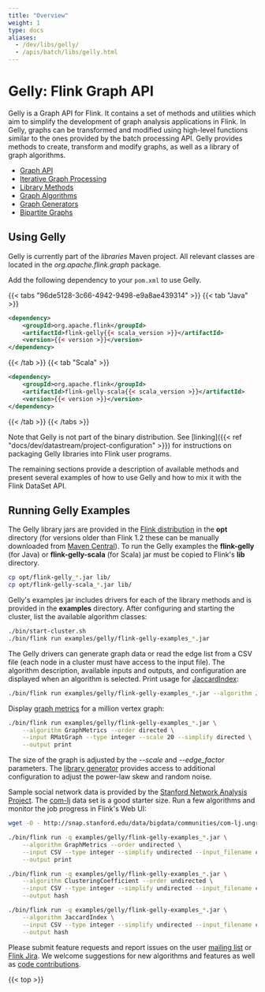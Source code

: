 ```yaml
---
title: "Overview"
weight: 1
type: docs
aliases:
  - /dev/libs/gelly/
  - /apis/batch/libs/gelly.html
---
```

<!--
Licensed to the Apache Software Foundation (ASF) under one
or more contributor license agreements.  See the NOTICE file
distributed with this work for additional information
regarding copyright ownership.  The ASF licenses this file
to you under the Apache License, Version 2.0 (the
"License"); you may not use this file except in compliance
with the License.  You may obtain a copy of the License at

  http://www.apache.org/licenses/LICENSE-2.0

Unless required by applicable law or agreed to in writing,
software distributed under the License is distributed on an
"AS IS" BASIS, WITHOUT WARRANTIES OR CONDITIONS OF ANY
KIND, either express or implied.  See the License for the
specific language governing permissions and limitations
under the License.
-->

# Gelly: Flink Graph API

Gelly is a Graph API for Flink. It contains a set of methods and utilities which aim to simplify the development of graph analysis applications in Flink. In Gelly, graphs can be transformed and modified using high-level functions similar to the ones provided by the batch processing API. Gelly provides methods to create, transform and modify graphs, as well as a library of graph algorithms.

* [Graph API](graph_api.html)
* [Iterative Graph Processing](iterative_graph_processing.html)
* [Library Methods](library_methods.html)
* [Graph Algorithms](graph_algorithms.html)
* [Graph Generators](graph_generators.html)
* [Bipartite Graphs](bipartite_graph.html)

Using Gelly
-----------

Gelly is currently part of the *libraries* Maven project. All relevant classes are located in the *org.apache.flink.graph* package.

Add the following dependency to your `pom.xml` to use Gelly.

{{< tabs "96de5128-3c66-4942-9498-e9a8ae439314" >}}
{{< tab "Java" >}}
```xml
<dependency>
    <groupId>org.apache.flink</groupId>
    <artifactId>flink-gelly{{< scala_version >}}</artifactId>
    <version>{{< version >}}</version>
</dependency>
```
{{< /tab >}}
{{< tab "Scala" >}}
```xml
<dependency>
    <groupId>org.apache.flink</groupId>
    <artifactId>flink-gelly-scala{{< scala_version >}}</artifactId>
    <version>{{< version >}}</version>
</dependency>
```
{{< /tab >}}
{{< /tabs >}}

Note that Gelly is not part of the binary distribution. See [linking]({{< ref "docs/dev/datastream/project-configuration" >}}) for
instructions on packaging Gelly libraries into Flink user programs.

The remaining sections provide a description of available methods and present several examples of how to use Gelly and how to mix it with the Flink DataSet API.

Running Gelly Examples
----------------------

The Gelly library jars are provided in the [Flink distribution](https://flink.apache.org/downloads.html "Apache Flink: Downloads")
in the **opt** directory (for versions older than Flink 1.2 these can be manually downloaded from
[Maven Central](http://search.maven.org/#search|ga|1|flink%20gelly)). To run the Gelly examples the **flink-gelly** (for
Java) or **flink-gelly-scala** (for Scala) jar must be copied to Flink's **lib** directory.

```bash
cp opt/flink-gelly_*.jar lib/
cp opt/flink-gelly-scala_*.jar lib/
```

Gelly's examples jar includes drivers for each of the library methods and is provided in the **examples** directory.
After configuring and starting the cluster, list the available algorithm classes:

```bash
./bin/start-cluster.sh
./bin/flink run examples/gelly/flink-gelly-examples_*.jar
```

The Gelly drivers can generate graph data or read the edge list from a CSV file (each node in a cluster must have access
to the input file). The algorithm description, available inputs and outputs, and configuration are displayed when an
algorithm is selected. Print usage for [JaccardIndex](./library_methods.html#jaccard-index):

```bash
./bin/flink run examples/gelly/flink-gelly-examples_*.jar --algorithm JaccardIndex
```

Display [graph metrics](./library_methods.html#metric) for a million vertex graph:

```bash
./bin/flink run examples/gelly/flink-gelly-examples_*.jar \
    --algorithm GraphMetrics --order directed \
    --input RMatGraph --type integer --scale 20 --simplify directed \
    --output print
```

The size of the graph is adjusted by the *\-\-scale* and *\-\-edge_factor* parameters. The
[library generator](./graph_generators.html#rmat-graph) provides access to additional configuration to adjust the
power-law skew and random noise.

Sample social network data is provided by the [Stanford Network Analysis Project](http://snap.stanford.edu/data/index.html).
The [com-lj](http://snap.stanford.edu/data/bigdata/communities/com-lj.ungraph.txt.gz) data set is a good starter size.
Run a few algorithms and monitor the job progress in Flink's Web UI:

```bash
wget -O - http://snap.stanford.edu/data/bigdata/communities/com-lj.ungraph.txt.gz | gunzip -c > com-lj.ungraph.txt

./bin/flink run -q examples/gelly/flink-gelly-examples_*.jar \
    --algorithm GraphMetrics --order undirected \
    --input CSV --type integer --simplify undirected --input_filename com-lj.ungraph.txt --input_field_delimiter $'\t' \
    --output print

./bin/flink run -q examples/gelly/flink-gelly-examples_*.jar \
    --algorithm ClusteringCoefficient --order undirected \
    --input CSV --type integer --simplify undirected --input_filename com-lj.ungraph.txt --input_field_delimiter $'\t' \
    --output hash

./bin/flink run -q examples/gelly/flink-gelly-examples_*.jar \
    --algorithm JaccardIndex \
    --input CSV --type integer --simplify undirected --input_filename com-lj.ungraph.txt --input_field_delimiter $'\t' \
    --output hash
```

Please submit feature requests and report issues on the user [mailing list](https://flink.apache.org/community.html#mailing-lists)
or [Flink Jira](https://issues.apache.org/jira/browse/FLINK). We welcome suggestions for new algorithms and features as
well as [code contributions](https://flink.apache.org/contributing/contribute-code.html).

{{< top >}}
